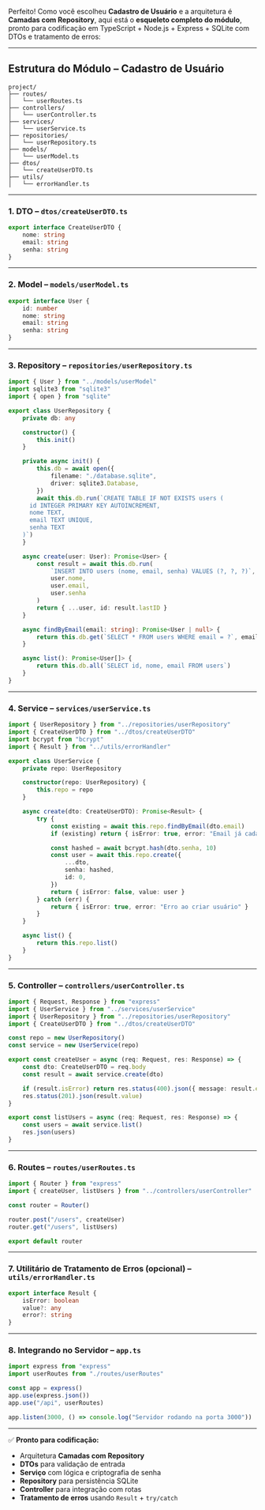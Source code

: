 Perfeito! Como você escolheu **Cadastro de Usuário** e a arquitetura é **Camadas com Repository**, aqui está o **esqueleto completo do módulo**, pronto para codificação em TypeScript + Node.js + Express + SQLite com DTOs e tratamento de erros:

---

## Estrutura do Módulo – Cadastro de Usuário

```
project/
├── routes/
│   └── userRoutes.ts
├── controllers/
│   └── userController.ts
├── services/
│   └── userService.ts
├── repositories/
│   └── userRepository.ts
├── models/
│   └── userModel.ts
├── dtos/
│   └── createUserDTO.ts
├── utils/
│   └── errorHandler.ts
```

---

### 1. DTO – `dtos/createUserDTO.ts`

```ts
export interface CreateUserDTO {
    nome: string
    email: string
    senha: string
}
```

---

### 2. Model – `models/userModel.ts`

```ts
export interface User {
    id: number
    nome: string
    email: string
    senha: string
}
```

---

### 3. Repository – `repositories/userRepository.ts`

```ts
import { User } from "../models/userModel"
import sqlite3 from "sqlite3"
import { open } from "sqlite"

export class UserRepository {
    private db: any

    constructor() {
        this.init()
    }

    private async init() {
        this.db = await open({
            filename: "./database.sqlite",
            driver: sqlite3.Database,
        })
        await this.db.run(`CREATE TABLE IF NOT EXISTS users (
      id INTEGER PRIMARY KEY AUTOINCREMENT,
      nome TEXT,
      email TEXT UNIQUE,
      senha TEXT
    )`)
    }

    async create(user: User): Promise<User> {
        const result = await this.db.run(
            `INSERT INTO users (nome, email, senha) VALUES (?, ?, ?)`,
            user.nome,
            user.email,
            user.senha
        )
        return { ...user, id: result.lastID }
    }

    async findByEmail(email: string): Promise<User | null> {
        return this.db.get(`SELECT * FROM users WHERE email = ?`, email)
    }

    async list(): Promise<User[]> {
        return this.db.all(`SELECT id, nome, email FROM users`)
    }
}
```

---

### 4. Service – `services/userService.ts`

```ts
import { UserRepository } from "../repositories/userRepository"
import { CreateUserDTO } from "../dtos/createUserDTO"
import bcrypt from "bcrypt"
import { Result } from "../utils/errorHandler"

export class UserService {
    private repo: UserRepository

    constructor(repo: UserRepository) {
        this.repo = repo
    }

    async create(dto: CreateUserDTO): Promise<Result> {
        try {
            const existing = await this.repo.findByEmail(dto.email)
            if (existing) return { isError: true, error: "Email já cadastrado" }

            const hashed = await bcrypt.hash(dto.senha, 10)
            const user = await this.repo.create({
                ...dto,
                senha: hashed,
                id: 0,
            })
            return { isError: false, value: user }
        } catch (err) {
            return { isError: true, error: "Erro ao criar usuário" }
        }
    }

    async list() {
        return this.repo.list()
    }
}
```

---

### 5. Controller – `controllers/userController.ts`

```ts
import { Request, Response } from "express"
import { UserService } from "../services/userService"
import { UserRepository } from "../repositories/userRepository"
import { CreateUserDTO } from "../dtos/createUserDTO"

const repo = new UserRepository()
const service = new UserService(repo)

export const createUser = async (req: Request, res: Response) => {
    const dto: CreateUserDTO = req.body
    const result = await service.create(dto)

    if (result.isError) return res.status(400).json({ message: result.error })
    res.status(201).json(result.value)
}

export const listUsers = async (req: Request, res: Response) => {
    const users = await service.list()
    res.json(users)
}
```

---

### 6. Routes – `routes/userRoutes.ts`

```ts
import { Router } from "express"
import { createUser, listUsers } from "../controllers/userController"

const router = Router()

router.post("/users", createUser)
router.get("/users", listUsers)

export default router
```

---

### 7. Utilitário de Tratamento de Erros (opcional) – `utils/errorHandler.ts`

```ts
export interface Result {
    isError: boolean
    value?: any
    error?: string
}
```

---

### 8. Integrando no Servidor – `app.ts`

```ts
import express from "express"
import userRoutes from "./routes/userRoutes"

const app = express()
app.use(express.json())
app.use("/api", userRoutes)

app.listen(3000, () => console.log("Servidor rodando na porta 3000"))
```

---

✅ **Pronto para codificação:**

-   Arquitetura **Camadas com Repository**
-   **DTOs** para validação de entrada
-   **Serviço** com lógica e criptografia de senha
-   **Repository** para persistência SQLite
-   **Controller** para integração com rotas
-   **Tratamento de erros** usando `Result` + `try/catch`
